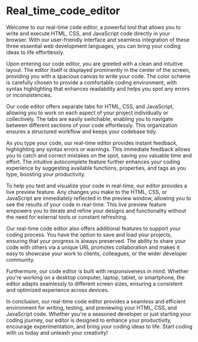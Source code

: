 # Real_time_code_editor
Welcome to our real-time code editor, a powerful tool that allows you to write and execute HTML, CSS, and JavaScript code directly in your browser. With our user-friendly interface and seamless integration of these three essential web development languages, you can bring your coding ideas to life effortlessly.

Upon entering our code editor, you are greeted with a clean and intuitive layout. The editor itself is displayed prominently in the center of the screen, providing you with a spacious canvas to write your code. The color scheme is carefully chosen to provide a comfortable coding environment, with syntax highlighting that enhances readability and helps you spot any errors or inconsistencies.

Our code editor offers separate tabs for HTML, CSS, and JavaScript, allowing you to work on each aspect of your project individually or collectively. The tabs are easily switchable, enabling you to navigate between different sections of your code effortlessly. This organization ensures a structured workflow and keeps your codebase tidy.

As you type your code, our real-time editor provides instant feedback, highlighting any syntax errors or warnings. This immediate feedback allows you to catch and correct mistakes on the spot, saving you valuable time and effort. The intuitive autocomplete feature further enhances your coding experience by suggesting available functions, properties, and tags as you type, boosting your productivity.

To help you test and visualize your code in real-time, our editor provides a live preview feature. Any changes you make to the HTML, CSS, or JavaScript are immediately reflected in the preview window, allowing you to see the results of your code in real-time. This live preview feature empowers you to iterate and refine your designs and functionality without the need for external tools or constant refreshing.

Our real-time code editor also offers additional features to support your coding process. You have the option to save and load your projects, ensuring that your progress is always preserved. The ability to share your code with others via a unique URL promotes collaboration and makes it easy to showcase your work to clients, colleagues, or the wider developer community.

Furthermore, our code editor is built with responsiveness in mind. Whether you're working on a desktop computer, laptop, tablet, or smartphone, the editor adapts seamlessly to different screen sizes, ensuring a consistent and optimized experience across devices.

In conclusion, our real-time code editor provides a seamless and efficient environment for writing, testing, and previewing your HTML, CSS, and JavaScript code. Whether you're a seasoned developer or just starting your coding journey, our editor is designed to enhance your productivity, encourage experimentation, and bring your coding ideas to life. Start coding with us today and unleash your creativity!
